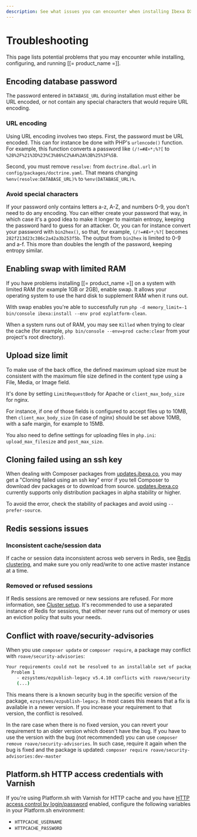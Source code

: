 ```yaml
---
description: See what issues you can encounter when installing Ibexa DXP and how to resolve them.
---
```


# Troubleshooting

This page lists potential problems that you may encounter while installing, configuring, and running [[= product_name =]].

## Encoding database password

The password entered in `DATABASE_URL` during installation must either be URL encoded, or not contain any special characters that would require URL encoding.

### URL encoding

Using URL encoding involves two steps.
First, the password must be URL encoded. This can for instance be done with PHP's `urlencode()` function.
For example, this function converts a password like `(/!=#Æ¤*;%?[` to `%28%2F%21%3D%23%C3%86%C2%A4%2A%3B%25%3F%5B`.

Second, you must remove `resolve:` from `doctrine.dbal.url` in `config/packages/doctrine.yaml`.
That means changing `%env(resolve:DATABASE_URL)%` to `%env(DATABASE_URL)%`.

### Avoid special characters

If your password only contains letters a-z, A-Z, and numbers 0-9, you don't need to do any encoding.
You can either create your password that way, in which case it's a good idea to make it longer to maintain entropy, keeping the password hard to guess for an attacker.
Or, you can for instance convert your password with `bin2hex()`, so that, for example, `(/!=#Æ¤*;%?[` becomes `282f213d23c386c2a42a3b253f5b`.
The output from `bin2hex` is limited to 0-9 and a-f.
This more than doubles the length of the password, keeping entropy similar.

## Enabling swap with limited RAM

If you have problems installing [[= product_name =]] on a system with limited RAM (for example 1GB or 2GB), enable swap.
It allows your operating system to use the hard disk to supplement RAM when it runs out.

With swap enables you're able to successfully run `php -d memory_limit=-1 bin/console ibexa:install --env prod ezplatform-clean`.

When a system runs out of RAM, you may see `Killed` when trying to clear the cache (for example, `php bin/console --env=prod cache:clear` from your project's root directory).

## Upload size limit

To make use of the back office, the defined maximum upload size must be consistent with the maximum file size defined in the content type using a File, Media, or Image field.

It's done by setting `LimitRequestBody` for Apache or `client_max_body_size` for nginx.

For instance, if one of those fields is configured to accept files up to 10MB, then `client_max_body_size` (in case of nginx) should be set above 10MB, with a safe margin, for example to 15MB.

You also need to define settings for uploading files in `php.ini`: `upload_max_filesize` and `post_max_size`.

## Cloning failed using an ssh key

When dealing with Composer packages from [updates.ibexa.co](https://updates.ibexa.co), you may get a "Cloning failed using an ssh key" error
if you tell Composer to download dev packages or to download from source.
[updates.ibexa.co](https://updates.ibexa.co) currently supports only distribution packages in alpha stability or higher.

To avoid the error, check the stability of packages and avoid using `--prefer-source`.

## Redis sessions issues

### Inconsistent cache/session data

If cache or session data inconsistent across web servers in Redis, see [Redis clustering](persistence_cache.md#redis-clustering), and make sure you only read/write to one active master instance at a time.

### Removed or refused sessions

If Redis sessions are removed or new sessions are refused.
For more information, see [Cluster setup](sessions.md#cluster-setup).
It's recommended to use a separated instance of Redis for sessions, that either never runs out of memory or uses an eviction policy that suits your needs.

## Conflict with roave/security-advisories

When you use `composer update` or `composer require`, a package may conflict with `roave/security-advisories`:

``` bash
Your requirements could not be resolved to an installable set of packages.
  Problem 1
    - ezsystems/ezpublish-legacy v5.4.10 conflicts with roave/security-advisories[dev-master].
    (...)
```

This means there is a known security bug in the specific version of the package, `ezsystems/ezpublish-legacy`.
In most cases this means that a fix is available in a newer version.
If you increase your requirement to that version, the conflict is resolved.

In the rare case when there is no fixed version, you can revert your requirement to an older version which doesn't have the bug.
If you have to use the version with the bug (not recommended) you can use `composer remove roave/security-advisories`.
In such case, require it again when the bug is fixed and the package is updated: `composer require roave/security-advisories:dev-master` 

## Platform.sh HTTP access credentials with Varnish

If you're using Platform.sh with Varnish for HTTP cache and you have [HTTP access control by login/password](https://docs.platform.sh/administration/web/configure-environment.html#http-access-control) enabled, configure the following variables in your Platform.sh environment:

- `HTTPCACHE_USERNAME`
- `HTTPCACHE_PASSWORD`

